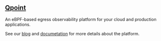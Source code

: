 ## [Qpoint](https://www.qpoint.io/)

An eBPF-based egress observability platform for your cloud and production applications.

See our [blog](https://www.qpoint.io/resources/blog) and [documetation](https://docs.qpoint.io/) for more details about the platform.
<!--

**Here are some ideas to get you started:**

🙋‍♀️ A short introduction - what is your organization all about?
🌈 Contribution guidelines - how can the community get involved?
👩‍💻 Useful resources - where can the community find your docs? Is there anything else the community should know?
🍿 Fun facts - what does your team eat for breakfast?
🧙 Remember, you can do mighty things with the power of [Markdown](https://docs.github.com/github/writing-on-github/getting-started-with-writing-and-formatting-on-github/basic-writing-and-formatting-syntax)
-->

